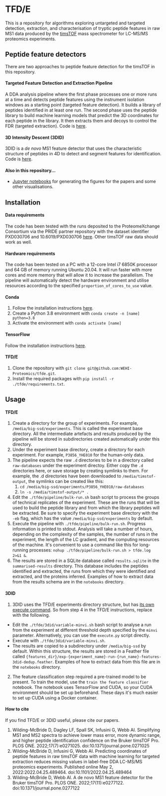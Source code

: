 # TFD/E
This is a repository for algorithms exploring untargeted and targeted detection, extraction, and characterisation of tryptic peptide features in raw MS1 data produced by the [timsTOF](https://www.bruker.com/en/products-and-solutions/mass-spectrometry/timstof/timstof.html) mass spectrometer for LC-MS/MS proteomics experiments.

## Peptide feature detectors
There are two approaches to peptide feature detection for the timsTOF in this repository.

#### Targeted Feature Detection and Extraction Pipeline
A DDA analysis pipeline where the first phase processes one or more runs at a time and detects peptide features using the instrument isolation windows as a starting point (targeted feature detection). It builds a library of peptides identified in at least one run. The second phase uses the peptide library to build machine learning models that predict the 3D coordinates for each peptide in the library. It then extracts them and decoys to control the FDR (targeted extraction). Code is [here](https://github.com/WEHI-Proteomics/tfde/tree/master/pipeline).

#### 3D Intensity Descent (3DID)
3DID is a *de novo* MS1 feature detector that uses the characteristic structure of peptides in 4D to detect and segment features for identification. Code is [here](https://github.com/WEHI-Proteomics/tfde/tree/master/3did).

#### Also in this repository...
- [Jupyter notebooks](https://github.com/WEHI-Proteomics/tfde/tree/master/notebooks/papers) for generating the figures for the papers and some other visualisations.

## Installation

#### Data requirements
The code has been tested with the runs deposited to the ProteomeXchange Consortium via the PRIDE partner repository with the dataset identifier PXD030706 and 10.6019/PXD030706 [here](https://proteomecentral.proteomexchange.org/cgi/GetDataset?ID=PXD030706). Other timsTOF raw data should work as well.

#### Hardware requirements
The code has been tested on a PC with a 12-core Intel i7 6850K processor and 64 GB of memory running Ubuntu 20.04. It will run faster with more cores and more memory that will allow it to increase the parallelism. The pipeline will automatically detect the hardware environment and utilise resources according to the specified `proportion_of_cores_to_use` value.

#### Conda
1. Follow the installation instructions [here](https://www.anaconda.com/products/distribution).
2. Create a Python 3.8 environment with `conda create -n [name] python=3.8`
3. Activate the environment with `conda activate [name]`

#### TensorFlow
Follow the installation instructions [here](https://www.tensorflow.org/install).

#### TFD/E
1. Clone the repository with `git clone git@github.com:WEHI-Proteomics/tfde.git`.
2. Install the required packages with `pip install -r ./tfde/requirements.txt`.

## Usage

#### TFD/E
1. Create a directory for the group of experiments. For example, `/media/big-ssd/experiments`. This is called the experiment base directory. All the intermediate artefacts and results produced by the pipeline will be stored in subdirectories created automatically under this directory.  
2. Under the experiment base directory, create a directory for each experiment. For example, `P3856_YHE010` for the human-only data.  
3. The pipeline expects the raw `.d` directories to be in a directory called `raw-databases` under the experiment directoy. Either copy the `.d` directories here, or save storage by creating symlinks to them. For example, the .d directories have been downloaded to `/media/timstof-output`, the symlinks can be created like this:  
    1. `cd /media/big-ssd/experiments/P3856_YHE010/raw-databases`
    2. `ln -s /media/timstof-output/* .`
4. Edit the `./tfde/pipeline/bulk-run.sh` bash script to process the groups of technical replicates of the experiment. These are the runs that will be used to build the peptide library and from which the library peptides will be extracted. Be sure to specify the experiment base directory with the `-eb` flag, which has the value `/media/big-ssd/experiments` by default.  
5. Execute the pipeline with `./tfde/pipeline/bulk-run.sh`. Progress information is printed to stdout. Analysis will take a number of hours, depending on the complexity of the samples, the number of runs in the experiment, the length of the LC gradient, and the computing resources of the machine. It's convenient to use a command like this for long-running processes: `nohup ./tfde/pipeline/bulk-run.sh > tfde.log 2>&1 &`.
6. The results are stored in a SQLite database called `results.sqlite` in the `summarised-results` directory. This database includes the peptides identified and extracted, the runs from which they were identified and extracted, and the proteins inferred. Examples of how to extract data from the results schema are in the `notebooks` directory.

#### 3DID
1. 3DID uses the TFD/E experiments directory structure, but has [its own execute command](https://github.com/WEHI-Proteomics/tfde/blob/master/3did/execute.py). So from step 4 in the TFD/E instructions, replace with the following.
- Edit the `./tfde/3did/variable-minvi.sh` bash script to analyse a run from the experiment at different threshold depth specified by the `minvi` parameter. Alternatively, you can use the `execute.py` script directly.
- Execute with `./tfde/3did/variable-minvi.sh`.
- The results are copied to a subdirectory under `/media/big-ssd` by default. Within this structure, the results are stored in a Feather file called `{features_dir}/exp-{experiment_name}-run-{run_name}-features-3did-dedup.feather`. Examples of how to extract data from this file are in the `notebooks` directory.
2. The feature classification step required a pre-trained model to be present. To train the model, use the `train the feature classifier` notebook. The notebook uses TensorFlow and CUDA, so your CUDA environment should be set up beforehand. These days it's much easier to set up CUDA using a Docker container.

#### How to cite
If you find TFD/E or 3DID useful, please cite our papers.
1. Wilding-McBride D, Dagley LF, Spall SK, Infusini G, Webb AI. Simplifying MS1 and MS2 spectra to achieve lower mass error, more dynamic range, and higher peptide identification confidence on the Bruker timsTOF Pro. PLOS ONE. 2022;17(7):e0271025. doi:10.1371/journal.pone.0271025
2. Wilding-McBride D, Infusini G, Webb AI. Predicting coordinates of peptide features in raw timsTOF data with machine learning for targeted extraction reduces missing values in label-free DDA LC-MS/MS proteomics experiments. Published online May 2, 2022:2022.04.25.489464. doi:10.1101/2022.04.25.489464
3. Wilding-McBride D, Webb AI. A de novo MS1 feature detector for the Bruker timsTOF Pro. PLOS ONE. 2022;17(11):e0277122. doi:10.1371/journal.pone.0277122
